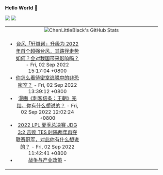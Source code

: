 ### Hello World 👋

[![](https://img.shields.io/badge/@ChenLittleBlack-1a6c81?style=flat&logo=java&logoColor=1a6c81&label=Java&colorA=ffffff)](https://www.java.com/)
[![](https://img.shields.io/badge/@ChenLittleBlack-41b883?style=flat&logo=vuedotjs&logoColor=41b883&label=Vue&colorA=ffffff)](https://cn.vuejs.org/)

<table>
<tr>
<td colspan="2" style="text-align: center;">
<img alt="ChenLittleBlack's GitHub Stats" src="https://github-readme-stats.vercel.app/api?username=ChenLittleBlack&show_icons=true&icon_color=CE1D2D&text_color=718096&bg_color=ffffff&hide_title=true" />
</td>
</tr>
<tr>
<td align="center" valign="middle">

<!-- START_SECTION:blog -->
* <a href='http://www.zhihu.com/question/550480211/answer/2652033786?utm_campaign=rss&utm_medium=rss&utm_source=rss&utm_content=title' target='_blank'>台风「轩岚诺」升级为 2022 年首个超强台风，其路径走势如何？会对我国带来影响吗？</a> - Fri, 02 Sep 2022 15:17:04 +0800
* <a href='http://www.zhihu.com/question/519268963/answer/2434159140?utm_campaign=rss&utm_medium=rss&utm_source=rss&utm_content=title' target='_blank'>你怎么看待密室逃脱中的非恐密室？</a> - Fri, 02 Sep 2022 13:39:12 +0800
* <a href='http://www.zhihu.com/question/551197770/answer/2656493817?utm_campaign=rss&utm_medium=rss&utm_source=rss&utm_content=title' target='_blank'>漫画《刺客信条：王朝》完结，你有什么想说的？</a> - Fri, 02 Sep 2022 12:02:24 +0800
* <a href='http://www.zhihu.com/question/551204252/answer/2656077801?utm_campaign=rss&utm_medium=rss&utm_source=rss&utm_content=title' target='_blank'>2022 LPL 夏季总决赛 JDG 3:2 击败 TES 时隔两年再夺联赛冠军，对此你有什么想说的？</a> - Fri, 02 Sep 2022 11:42:41 +0800
* <a href='http://zhuanlan.zhihu.com/p/558859527?utm_campaign=rss&utm_medium=rss&utm_source=rss&utm_content=title' target='_blank'>战争与产业政策</a> - 
<!-- END_SECTION:blog -->

</td>
<td valign="middle" width="50%">

<!-- START_SECTION:douban -->

<!-- END_SECTION:douban -->

</td>
</tr>
</table>

